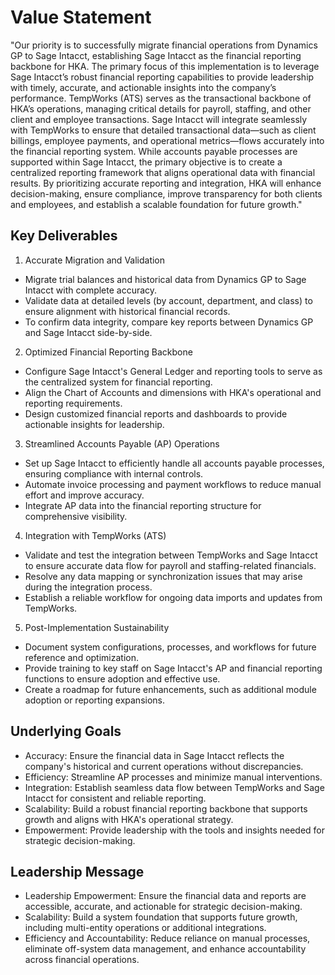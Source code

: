 # Value Statement

"Our priority is to successfully migrate financial operations from Dynamics GP to Sage Intacct, establishing Sage Intacct as the financial reporting backbone for HKA. The primary focus of this implementation is to leverage Sage Intacct’s robust financial reporting capabilities to provide leadership with timely, accurate, and actionable insights into the company’s performance. TempWorks (ATS) serves as the transactional backbone of HKA’s operations, managing critical details for payroll, staffing, and other client and employee transactions. Sage Intacct will integrate seamlessly with TempWorks to ensure that detailed transactional data—such as client billings, employee payments, and operational metrics—flows accurately into the financial reporting system. While accounts payable processes are supported within Sage Intacct, the primary objective is to create a centralized reporting framework that aligns operational data with financial results. By prioritizing accurate reporting and integration, HKA will enhance decision-making, ensure compliance, improve transparency for both clients and employees, and establish a scalable foundation for future growth."

## Key Deliverables
1. Accurate Migration and Validation
- Migrate trial balances and historical data from Dynamics GP to Sage Intacct with complete accuracy.
- Validate data at detailed levels (by account, department, and class) to ensure alignment with historical financial records.
- To confirm data integrity, compare key reports between Dynamics GP and Sage Intacct side-by-side.

2. Optimized Financial Reporting Backbone
- Configure Sage Intacct's General Ledger and reporting tools to serve as the centralized system for financial reporting.
- Align the Chart of Accounts and dimensions with HKA's operational and reporting requirements.
- Design customized financial reports and dashboards to provide actionable insights for leadership.

3. Streamlined Accounts Payable (AP) Operations
- Set up Sage Intacct to efficiently handle all accounts payable processes, ensuring compliance with internal controls.
- Automate invoice processing and payment workflows to reduce manual effort and improve accuracy.
- Integrate AP data into the financial reporting structure for comprehensive visibility.

4. Integration with TempWorks (ATS)
- Validate and test the integration between TempWorks and Sage Intacct to ensure accurate data flow for payroll and staffing-related financials.
- Resolve any data mapping or synchronization issues that may arise during the integration process.
- Establish a reliable workflow for ongoing data imports and updates from TempWorks.

5. Post-Implementation Sustainability
- Document system configurations, processes, and workflows for future reference and optimization.
- Provide training to key staff on Sage Intacct's AP and financial reporting functions to ensure adoption and effective use.
- Create a roadmap for future enhancements, such as additional module adoption or reporting expansions.

## Underlying Goals
- Accuracy: Ensure the financial data in Sage Intacct reflects the company's historical and current operations without discrepancies.
- Efficiency: Streamline AP processes and minimize manual interventions.
- Integration: Establish seamless data flow between TempWorks and Sage Intacct for consistent and reliable reporting.
- Scalability: Build a robust financial reporting backbone that supports growth and aligns with HKA's operational strategy.
- Empowerment: Provide leadership with the tools and insights needed for strategic decision-making.

## Leadership Message
- Leadership Empowerment: Ensure the financial data and reports are accessible, accurate, and actionable for strategic decision-making.
- Scalability: Build a system foundation that supports future growth, including multi-entity operations or additional integrations.
- Efficiency and Accountability: Reduce reliance on manual processes, eliminate off-system data management, and enhance accountability across financial operations.